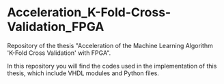 # Acceleration_K-Fold-Cross-Validation_FPGA
Repository of the thesis "Acceleration of the Machine Learning Algorithm 'K-Fold Cross Validation' with FPGA". 

In this repository you will find the codes used in the implementation of this thesis, which include VHDL modules and Python files. 
